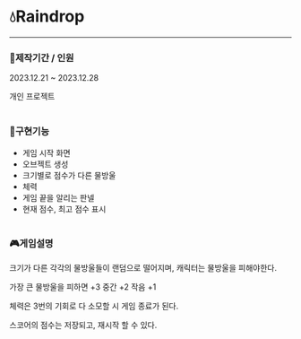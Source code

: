 # 💧Raindrop  

---

### 📆제작기간 / 인원
2023.12.21 ~ 2023.12.28  

개인 프로젝트
<br></br>
### 📌구현기능
- 게임 시작 화면
- 오브젝트 생성
- 크기별로 점수가 다른 물방울
- 체력
- 게임 끝을 알리는 판넬
- 현재 점수, 최고 점수 표시
<br></br>
### 🎮게임설명
크기가 다른 각각의 물방울들이 랜덤으로 떨어지며, 캐릭터는 물방울을 피해야한다.  

가장 큰 물방울을 피하면 +3 중간 +2 작음 +1  

체력은 3번의 기회로 다 소모할 시 게임 종료가 된다.  

스코어의 점수는 저장되고, 재시작 할 수 있다.
